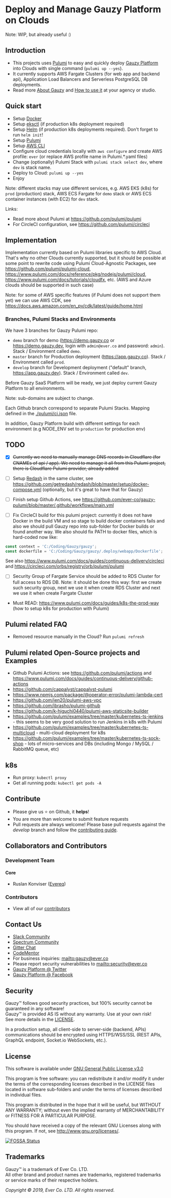 # Deploy and Manage Gauzy Platform on Clouds

Note: WIP, but already useful :)

## Introduction

-   This projects uses [Pulumi](https://www.pulumi.com) to easy and quickly deploy [Gauzy Platform](https://github.com/ever-co/gauzy) into Clouds with single command (`pulumi up --yes`).
-   It currently supports AWS Fargate Clusters (for web app and backend api), Application Load Balancers and Serverless PostgreSQL DB deployments.
-   Read more [About Gauzy](https://github.com/ever-co/gauzy/wiki/About-Gauzy) and [How to use it](https://github.com/ever-co/gauzy/wiki/How-to-use-Gauzy) at your agency or studio.

## Quick start

-   Setup [Docker](https://docs.docker.com/install)
-   Setup [eksctl](https://docs.aws.amazon.com/en_pv/eks/latest/userguide/getting-started-eksctl.html) (if production k8s deployment required)
-   Setup [Helm](https://helm.sh/docs/using_helm/#installing-helm) (if production k8s deployments required). Don't forget to run `helm init`!
-   Setup [Pulumi](https://www.pulumi.com/docs/reference/install)
-   Setup [AWS CLI](https://docs.aws.amazon.com/en_pv/cli/latest/userguide/cli-chap-install.html)
-   Configure cloud credentials locally with `aws configure` and create AWS profile: `ever` (or replace AWS profile name in Pulumi.\*.yaml files)
-   Change (optionally) Pulumi Stack with `pulumi stack select dev`, where `dev` is stack name.
-   Deploy to Cloud: `pulumi up --yes`
-   Enjoy

Note: different stacks may use different services, e.g. AWS EKS (k8s) for `prod` (production) stack, AWS ECS Fargate for `demo` stack or AWS ECS container instances (with EC2) for `dev` stack.

Links:

-   Read more about Pulumi at <https://github.com/pulumi/pulumi>
-   For CircleCI configuration, see <https://github.com/pulumi/circleci>

## Implementation

Implementation currently based on Pulumi libraries specific to AWS Cloud.
That's why no other Clouds currently supported, but it should be possible at some point to rewrite code using Pulumi Cloud-Agnostic Packages,
see <https://github.com/pulumi/pulumi-cloud>, <https://www.pulumi.com/docs/reference/pkg/nodejs/pulumi/cloud>, <https://www.pulumi.com/docs/tutorials/cloudfx>, etc.
(AWS and Azure clouds should be supported in such case)

Note: for some of AWS specific features (if Pulumi does not support them yet) we can use AWS CDK, see <https://docs.aws.amazon.com/en_pv/cdk/latest/guide/home.html>

### Branches, Pulumi Stacks and Environments

We have 3 branches for Gauzy Pulumi repo:

-   `demo` branch for demo (<https://demo.gauzy.co> or <https://demo.gauzy.dev>, login with `admin@ever.co` and password: `admin`). Stack / Environment called `demo`.
-   `master` branch for Production deployment (<https://app.gauzy.co>). Stack / Environment called `prod`.
-   `develop` branch for Development deployment ("default" branch, <https://app.gauzy.dev>). Stack / Environment called `dev`.

Before Gauzy SaaS Platform will be ready, we just deploy current Gauzy Platform to all environments.

Note: sub-domains are subject to change.

Each Github branch correspond to separate Pulumi Stacks.
Mapping defined in the [./pulumi/ci.json](https://github.com/ever-co/gauzy-pulumi/blob/develop/.pulumi/ci.json) file.

In addition, Gauzy Platform build with different settings for each environment (e.g NODE_ENV set to `production` for production env)

## TODO

-   [x] ~~Currently we need to manually manage DNS records in Cloudflare (for CNAMEs of api / app). We need to manage it all from this Pulumi project, there is Cloudflare Pulumi provider, already added~~

-   [ ] Setup [Redash](https://github.com/getredash/redash) in the same cluster, see <https://github.com/getredash/redash/blob/master/setup/docker-compose.yml> (optionally, but it's great to have that for Gauzy)

-   [ ] Finish setup Github Actions, see <https://github.com/ever-co/gauzy-pulumi/blob/master/.github/workflows/main.yml>

-   [ ] Fix CircleCI build for this pulumi project: currently it does not have Docker in the build VM and so stage to build docker containers fails and also we should pull Gauzy repo into sub-folder for Docker builds or found another way. We also should fix PATH to docker files, which is hard-coded now like:

```typescript
const context = 'C:/Coding/Gauzy/gauzy';
const dockerfile = 'C:/Coding/Gauzy/gauzy/.deploy/webapp/Dockerfile';
```

See also <https://www.pulumi.com/docs/guides/continuous-delivery/circleci> and <https://circleci.com/orbs/registry/orb/pulumi/pulumi>

-   [ ] Security Group of Fargate Service should be added to RDS Cluster for full access to RDS DB. Note: it should be done this way: first we create such security group, next we use it when create RDS Cluster and next we use it when create Fargate Cluster

-   Must READ: <https://www.pulumi.com/docs/guides/k8s-the-prod-way> (how to setup k8s for production with Pulumi)

## Pulumi related FAQ

-   Removed resource manually in the Cloud? Run `pulumi refresh`

## Pulumi related Open-Source projects and Examples

-   Github Pulumi Actions: see <https://github.com/pulumi/actions> and <https://www.pulumi.com/docs/guides/continuous-delivery/github-actions>
-   <https://github.com/cappalyst/cappalyst-pulumi>
-   <https://www.npmjs.com/package/@operator-error/pulumi-lambda-cert>
-   <https://github.com/jen20/pulumi-aws-vpc>
-   <https://github.com/ibrasho/pulumi-github>
-   <https://github.com/k-higuchi0440/pulumi-aws-staticsite-builder>
-   <https://github.com/pulumi/examples/tree/master/kubernetes-ts-jenkins> - this seems to be very good solution to run Jenkins in k8s with Pulumi
-   <https://github.com/pulumi/examples/tree/master/kubernetes-ts-multicloud> - multi-cloud deployment for k8s
-   <https://github.com/pulumi/examples/tree/master/kubernetes-ts-sock-shop> - lots of micro-services and DBs (including Mongo / MySQL / RabbitMQ queue, etc)

## k8s

-   Run proxy: `kubectl proxy`
-   Get all running pods: `kubectl get pods -A`

## Contribute

-   Please give us :star: on Github, it **helps**!
-   You are more than welcome to submit feature requests
-   Pull requests are always welcome! Please base pull requests against the _develop_ branch and follow the [contributing guide](.github/CONTRIBUTING.md).

## Collaborators and Contributors

### Development Team

#### Core

-   Ruslan Konviser ([Evereq](https://github.com/evereq))

### Contributors

-   View all of our [contributors](https://github.com/ever-co/gauzy/graphs/contributors)

## Contact Us

-   [Slack Community](https://join.slack.com/t/gauzy/shared_invite/enQtNzc5MTA5MDUwODg2LTI0MGEwYTlmNWFlNzQzMzBlOWExNTk0NzAyY2IwYWYwMzZjMTliYjMwNDI3NTJmYmM4MDQ4NDliMDNiNDY1NWU)
-   [Spectrum Community](https://spectrum.chat/gauzy)
-   [Gitter Chat](https://gitter.im/ever-co/gauzy)
-   [CodeMentor](https://www.codementor.io/evereq)
-   For business inquiries: <mailto:gauzy@ever.co>
-   Please report security vulnerabilities to <mailto:security@ever.co>
-   [Gauzy Platform @ Twitter](https://twitter.com/gauzyplatform)
-   [Gauzy Platform @ Facebook](https://www.facebook.com/gauzyplatform)

## Security

Gauzy™ follows good security practices, but 100% security cannot be guaranteed in any software!  
Gauzy™ is provided AS IS without any warranty. Use at your own risk!  
See more details in the [LICENSE](LICENSE).

In a production setup, all client-side to server-side (backend, APIs) communications should be encrypted using HTTPS/WSS/SSL (REST APIs, GraphQL endpoint, Socket.io WebSockets, etc.).

## License

This software is available under [GNU General Public License v3.0](https://www.gnu.org/licenses/gpl-3.0.txt)

This program is free software: you can redistribute it and/or modify it under the terms of the corresponding licenses described in the LICENSE files located in software sub-folders and under the terms of licenses described in individual files.

This program is distributed in the hope that it will be useful, but WITHOUT ANY WARRANTY; without even the implied warranty of MERCHANTABILITY or FITNESS FOR A PARTICULAR PURPOSE.

You should have received a copy of the relevant GNU Licenses along with this program. If not, see http://www.gnu.org/licenses/.

[![FOSSA Status](https://app.fossa.io/api/projects/git%2Bgithub.com%2Fever-co%2Fgauzy-pulumi.svg?type=large)](https://app.fossa.io/projects/git%2Bgithub.com%2Fever-co%2Fgauzy-pulumi?ref=badge_large)

## Trademarks

Gauzy™ is a trademark of Ever Co. LTD.  
All other brand and product names are trademarks, registered trademarks or service marks of their respective holders.

_Copyright © 2019, Ever Co. LTD. All rights reserved._

